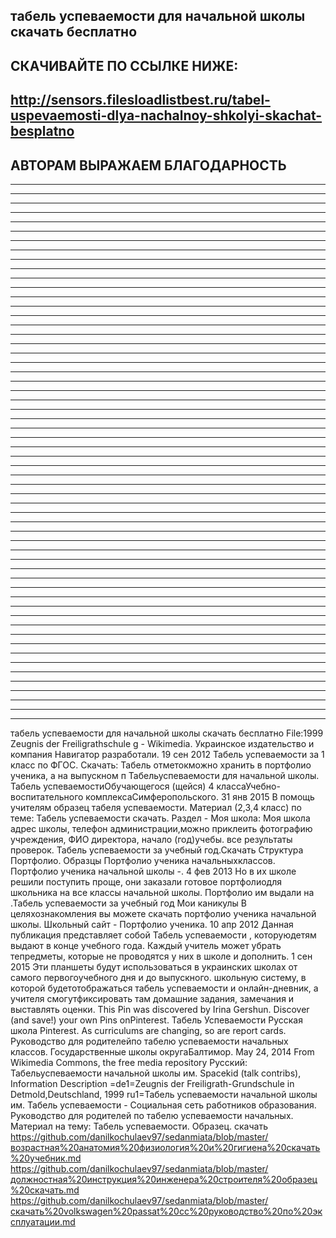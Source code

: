 табель успеваемости для начальной школы скачать бесплатно
--------------------------------------------------
СКАЧИВАЙТЕ ПО ССЫЛКЕ НИЖЕ:
--------------------------------------------------
http://sensors.filesloadlistbest.ru/tabel-uspevaemosti-dlya-nachalnoy-shkolyi-skachat-besplatno
--------------------------------------------------
АВТОРАМ ВЫРАЖАЕМ БЛАГОДАРНОСТЬ
--------------------------------------------------
--------------------------------------------------
--------------------------------------------------
--------------------------------------------------
--------------------------------------------------
--------------------------------------------------
--------------------------------------------------
--------------------------------------------------
--------------------------------------------------
--------------------------------------------------
--------------------------------------------------
--------------------------------------------------
--------------------------------------------------
--------------------------------------------------
--------------------------------------------------
--------------------------------------------------
--------------------------------------------------
--------------------------------------------------
--------------------------------------------------
--------------------------------------------------
--------------------------------------------------
--------------------------------------------------
--------------------------------------------------
--------------------------------------------------
--------------------------------------------------
--------------------------------------------------
--------------------------------------------------
--------------------------------------------------
--------------------------------------------------
--------------------------------------------------
--------------------------------------------------
--------------------------------------------------
--------------------------------------------------
--------------------------------------------------
--------------------------------------------------
--------------------------------------------------
--------------------------------------------------
--------------------------------------------------
--------------------------------------------------
--------------------------------------------------
--------------------------------------------------
--------------------------------------------------
--------------------------------------------------
--------------------------------------------------
--------------------------------------------------
--------------------------------------------------
--------------------------------------------------
--------------------------------------------------
--------------------------------------------------
--------------------------------------------------
--------------------------------------------------
--------------------------------------------------
--------------------------------------------------
--------------------------------------------------
--------------------------------------------------
--------------------------------------------------
--------------------------------------------------
--------------------------------------------------
--------------------------------------------------
табель успеваемости для начальной школы скачать бесплатно File:1999 Zeugnis der Freiligrathschule g - Wikimedia. Украинское издательство и компания Навигатор разработали. 19 сен 2012  Табель успеваемости за 1 класс по ФГОС.  Скачать:  Табель отметокможно хранить в портфолио ученика, а на выпускном п Табельуспеваемости для начальной школы. Табель успеваемостиОбучающегося (щейся) 4 классаУчебно-воспитательного комплексаСимферопольского. 31 янв 2015  В помощь учителям образец табеля успеваемости. Материал (2,3,4 класс) по теме: Табель успеваемости  скачать. Раздел - Моя школа: Моя школа  адрес школы, телефон администрации,можно приклеить фотографию учреждения, ФИО директора, начало (год)учебы.  все результаты проверок. Табель успеваемости за учебный год.Скачать Структура Портфолио. Образцы Портфолио ученика начальныхклассов. Портфолио ученика начальной школы -. 4 фев 2013  Но в их школе решили поступить проще, они заказали готовое портфолиодля школьника на все классы начальной школы. Портфолио им выдали на .Табель успеваемости за учебный год  Мои каникулы  В целяхознакомления вы можете скачать портфолио ученика начальной школы. Школьный сайт - Портфолио ученика. 10 апр 2012  Данная публикация представляет собой Табель успеваемости , которуюдетям выдают в конце учебного года. Каждый учитель может убрать тепредметы, которые не проводятся у них в школе и дополнить.
1 сен 2015  Эти планшеты будут использоваться в украинских школах от самого первогоучебного дня и до выпускного.  школьную систему, в которой будетотображаться табель успеваемости и онлайн-дневник, а учителя смогутфиксировать там домашние задания, замечания и выставлять оценки. This Pin was discovered by Irina Gershun. Discover (and save!) your own Pins onPinterest. Табель Успеваемости  Русская школа  Pinterest. As curriculums are changing, so are report cards. Руководство для родителейпо табелю успеваемости начальных классов. Государственные школы округаБалтимор. May 24, 2014  From Wikimedia Commons, the free media repository  Русский: Табельуспеваемости начальной школы им.  Spacekid (talk  contribs), Information Description =de1=Zeugnis der Freiligrath-Grundschule in Detmold,Deutschland, 1999 ru1=Табель успеваемости начальной школы им. Табель успеваемости - Социальная сеть работников образования. Руководство для родителей по табелю успеваемости начальных. Материал на тему: Табель успеваемости. Образец.  скачать
https://github.com/danilkochulaev97/sedanmiata/blob/master/возрастная%20анатомия%20физиология%20и%20гигиена%20скачать%20учебник.md
https://github.com/danilkochulaev97/sedanmiata/blob/master/должностная%20инструкция%20инженера%20строителя%20образец%20скачать.md
https://github.com/danilkochulaev97/sedanmiata/blob/master/скачать%20volkswagen%20passat%20cc%20руководство%20по%20эксплуатации.md